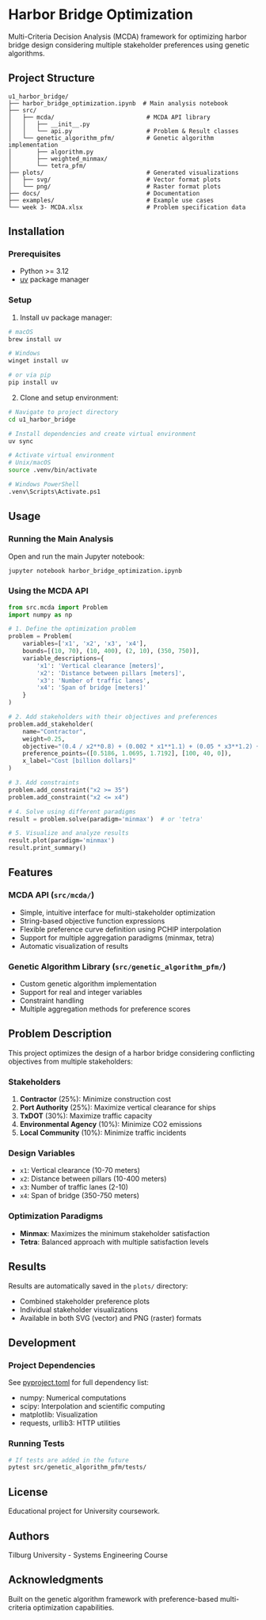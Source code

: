# Harbor Bridge Optimization

Multi-Criteria Decision Analysis (MCDA) framework for optimizing harbor bridge design considering multiple stakeholder preferences using genetic algorithms.

## Project Structure

```
u1_harbor_bridge/
├── harbor_bridge_optimization.ipynb  # Main analysis notebook
├── src/
│   ├── mcda/                          # MCDA API library
│   │   ├── __init__.py
│   │   └── api.py                     # Problem & Result classes
│   └── genetic_algorithm_pfm/         # Genetic algorithm implementation
│       ├── algorithm.py
│       ├── weighted_minmax/
│       └── tetra_pfm/
├── plots/                             # Generated visualizations
│   ├── svg/                           # Vector format plots
│   └── png/                           # Raster format plots
├── docs/                              # Documentation
├── examples/                          # Example use cases
└── week 3- MCDA.xlsx                  # Problem specification data
```

## Installation

### Prerequisites
- Python >= 3.12
- [uv](https://github.com/astral-sh/uv) package manager

### Setup

1. Install uv package manager:

```bash
# macOS
brew install uv

# Windows
winget install uv

# or via pip
pip install uv
```

2. Clone and setup environment:

```bash
# Navigate to project directory
cd u1_harbor_bridge

# Install dependencies and create virtual environment
uv sync

# Activate virtual environment
# Unix/macOS
source .venv/bin/activate

# Windows PowerShell
.venv\Scripts\Activate.ps1
```

## Usage

### Running the Main Analysis

Open and run the main Jupyter notebook:

```bash
jupyter notebook harbor_bridge_optimization.ipynb
```

### Using the MCDA API

```python
from src.mcda import Problem
import numpy as np

# 1. Define the optimization problem
problem = Problem(
    variables=['x1', 'x2', 'x3', 'x4'],
    bounds=[(10, 70), (10, 400), (2, 10), (350, 750)],
    variable_descriptions={
        'x1': 'Vertical clearance [meters]',
        'x2': 'Distance between pillars [meters]',
        'x3': 'Number of traffic lanes',
        'x4': 'Span of bridge [meters]'
    }
)

# 2. Add stakeholders with their objectives and preferences
problem.add_stakeholder(
    name="Contractor",
    weight=0.25,
    objective="(0.4 / x2**0.8) + (0.002 * x1**1.1) + (0.05 * x3**1.2) + (0.0008 * x4**1.05)",
    preference_points=([0.5186, 1.0695, 1.7192], [100, 40, 0]),
    x_label="Cost [billion dollars]"
)

# 3. Add constraints
problem.add_constraint("x2 >= 35")
problem.add_constraint("x2 <= x4")

# 4. Solve using different paradigms
result = problem.solve(paradigm='minmax')  # or 'tetra'

# 5. Visualize and analyze results
result.plot(paradigm='minmax')
result.print_summary()
```

## Features

### MCDA API (`src/mcda/`)
- Simple, intuitive interface for multi-stakeholder optimization
- String-based objective function expressions
- Flexible preference curve definition using PCHIP interpolation
- Support for multiple aggregation paradigms (minmax, tetra)
- Automatic visualization of results

### Genetic Algorithm Library (`src/genetic_algorithm_pfm/`)
- Custom genetic algorithm implementation
- Support for real and integer variables
- Constraint handling
- Multiple aggregation methods for preference scores

## Problem Description

This project optimizes the design of a harbor bridge considering conflicting objectives from multiple stakeholders:

### Stakeholders
1. **Contractor** (25%): Minimize construction cost
2. **Port Authority** (25%): Maximize vertical clearance for ships
3. **TxDOT** (30%): Maximize traffic capacity
4. **Environmental Agency** (10%): Minimize CO2 emissions
5. **Local Community** (10%): Minimize traffic incidents

### Design Variables
- `x1`: Vertical clearance (10-70 meters)
- `x2`: Distance between pillars (10-400 meters)
- `x3`: Number of traffic lanes (2-10)
- `x4`: Span of bridge (350-750 meters)

### Optimization Paradigms
- **Minmax**: Maximizes the minimum stakeholder satisfaction
- **Tetra**: Balanced approach with multiple satisfaction levels

## Results

Results are automatically saved in the `plots/` directory:
- Combined stakeholder preference plots
- Individual stakeholder visualizations
- Available in both SVG (vector) and PNG (raster) formats

## Development

### Project Dependencies
See [pyproject.toml](pyproject.toml) for full dependency list:
- numpy: Numerical computations
- scipy: Interpolation and scientific computing
- matplotlib: Visualization
- requests, urllib3: HTTP utilities

### Running Tests
```bash
# If tests are added in the future
pytest src/genetic_algorithm_pfm/tests/
```

## License

Educational project for University coursework.

## Authors

Tilburg University - Systems Engineering Course

## Acknowledgments

Built on the genetic algorithm framework with preference-based multi-criteria optimization capabilities.
